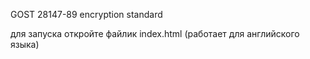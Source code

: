 GOST 28147-89 encryption standard

для запуска откройте файлик index.html
(работает для английского языка)

